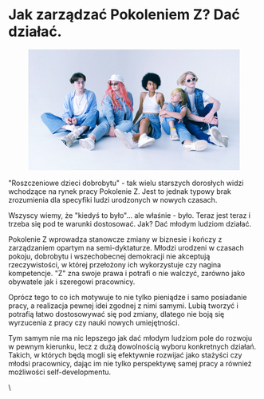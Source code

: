 # Jak zarządzać Pokoleniem Z? Dać działać.

<figure><img src="../../.gitbook/assets/image (27).png" alt=""><figcaption></figcaption></figure>

"Roszczeniowe dzieci dobrobytu" - tak wielu starszych dorosłych widzi wchodzące na rynek pracy Pokolenie Z. Jest to jednak typowy brak zrozumienia dla specyfiki ludzi urodzonych w nowych czasach.

Wszyscy wiemy, że "kiedyś to było"... ale właśnie - było. Teraz jest teraz i trzeba się pod te warunki dostosować. Jak? Dać młodym ludziom działać.

Pokolenie Z wprowadza stanowcze zmiany w biznesie i kończy z zarządzaniem opartym na semi-dyktaturze. Młodzi urodzeni w czasach pokoju, dobrobytu i wszechobecnej demokracji nie akceptują rzeczywistości, w której przełożony ich wykorzystuje czy nagina kompetencje. "Z" zna swoje prawa i potrafi o nie walczyć, zarówno jako obywatele jak i szeregowi pracownicy.

Oprócz tego to co ich motywuje to nie tylko pieniądze i samo posiadanie pracy, a realizacja pewnej idei zgodnej z nimi samymi. Lubią tworzyć i potrafią łatwo dostosowywać się pod zmiany, dlatego nie boją się wyrzucenia z pracy czy nauki nowych umiejętności.

Tym samym nie ma nic lepszego jak dać młodym ludziom pole do rozwoju w pewnym kierunku, lecz z dużą dowolnością wyboru konkretnych działań. Takich, w których będą mogli się efektywnie rozwijać jako stażyści czy młodsi pracownicy, dając im nie tylko perspektywę samej pracy a również możliwości self-developmentu.

\
